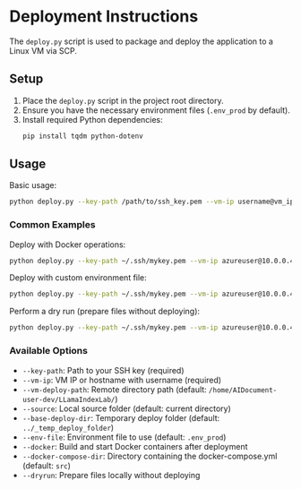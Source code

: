 # Deployment Instructions

The `deploy.py` script is used to package and deploy the application to a Linux VM via SCP.

## Setup

1. Place the `deploy.py` script in the project root directory.
2. Ensure you have the necessary environment files (`.env_prod` by default).
3. Install required Python dependencies:
   ```bash
   pip install tqdm python-dotenv
   ```

## Usage

Basic usage:
```bash
python deploy.py --key-path /path/to/ssh_key.pem --vm-ip username@vm_ip_address
```

### Common Examples

Deploy with Docker operations:
```bash
python deploy.py --key-path ~/.ssh/mykey.pem --vm-ip azureuser@10.0.0.4 --docker
```

Deploy with custom environment file:
```bash
python deploy.py --key-path ~/.ssh/mykey.pem --vm-ip azureuser@10.0.0.4 --env-file .env_staging
```

Perform a dry run (prepare files without deploying):
```bash
python deploy.py --key-path ~/.ssh/mykey.pem --vm-ip azureuser@10.0.0.4 --dryrun
```

### Available Options

- `--key-path`: Path to your SSH key (required)
- `--vm-ip`: VM IP or hostname with username (required)
- `--vm-deploy-path`: Remote directory path (default: `/home/AIDocument-user-dev/LLamaIndexLab/`)
- `--source`: Local source folder (default: current directory)
- `--base-deploy-dir`: Temporary deploy folder (default: `../_temp_deploy_folder`)
- `--env-file`: Environment file to use (default: `.env_prod`)
- `--docker`: Build and start Docker containers after deployment
- `--docker-compose-dir`: Directory containing the docker-compose.yml (default: `src`)
- `--dryrun`: Prepare files locally without deploying